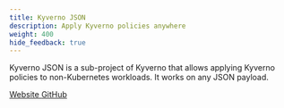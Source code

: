 ```yaml
---
title: Kyverno JSON
description: Apply Kyverno policies anywhere
weight: 400
hide_feedback: true
---
```


Kyverno JSON is a sub-project of Kyverno that allows applying Kyverno policies to non-Kubernetes workloads. It works on any JSON payload.

<div class="mt-5 mx-auto">
	<a class="btn btn-lg btn-primary mr-3 mb-4" href="https://kyverno.github.io/kyverno-json/">
		<i class="fa fa-book ml-2"></i> Website
	</a>
	<a class="btn btn-lg btn-secondary mr-3 mb-4" href="https://github.com/kyverno/kyverno-json">
		<i class="fa-brands fa-github ml-2 "></i> GitHub
  	</a>	
</div>

